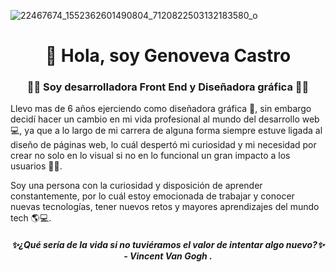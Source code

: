 ![22467674_1552362601490804_7120822503132183580_o](https://github.com/GenovevaCastro/GenovevaCastro/assets/131982616/55656ea5-e228-4b7c-b175-911704e6d78a)

<div id=header align="center">
<h1>👋 Hola, soy Genoveva Castro</h1> 
</div>

<div id=header align="center">
<h3>👩‍💻 Soy desarrolladora Front End y Diseñadora gráfica 👩‍🎨</h3>
</div>

Llevo mas de 6 años ejerciendo como diseñadora gráfica 🎨, sin embargo decidí hacer un cambio en mi vida profesional al mundo del desarrollo web 💻, ya que a lo largo de mi carrera de alguna forma siempre estuve ligada al diseño de páginas web, lo cuál despertó mi curiosidad y mi necesidad por crear no solo en lo visual si no en lo funcional un gran impacto a los usuarios 👩‍💻. 

Soy una persona con la curiosidad y disposición de aprender constantemente, por lo cuál estoy emocionada de trabajar y conocer nuevas tecnologías, tener nuevos retos y mayores aprendizajes del mundo tech 🌎💻.

<div id=header align="center">
<h5>✨¿Qué sería de la vida si no tuviéramos el valor de intentar algo nuevo?✨  -   Vincent Van Gogh .</h5>
</div>
